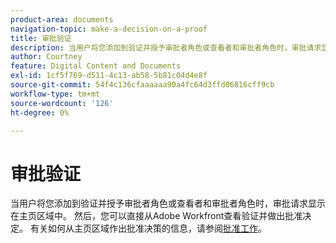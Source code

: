 ```yaml
---
product-area: documents
navigation-topic: make-a-decision-on-a-proof
title: 审批验证
description: 当用户将您添加到验证并授予审批者角色或查看者和审批者角色时，审批请求显示在主页区域中。 然后，您可以直接从Adobe Workfront查看验证并做出批准决定。 有关如何从主页区域作出批准决策的信息，请参阅批准工作。
author: Courtney
feature: Digital Content and Documents
exl-id: 1cf5f769-d511-4c13-ab58-5b81c04d4e8f
source-git-commit: 54f4c136cfaaaaaa90a4fc64d3ffd06816cff9cb
workflow-type: tm+mt
source-wordcount: '126'
ht-degree: 0%

---
```


# 审批验证

当用户将您添加到验证并授予审批者角色或查看者和审批者角色时，审批请求显示在主页区域中。 然后，您可以直接从Adobe Workfront查看验证并做出批准决定。 有关如何从主页区域作出批准决策的信息，请参阅[批准工作](../../../../review-and-approve-work/manage-approvals/approving-work.md)。
